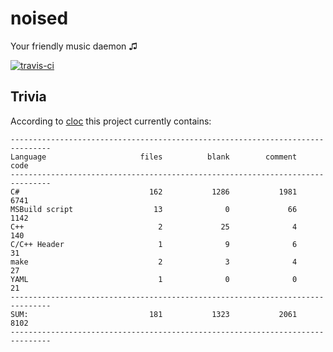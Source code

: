 noised
======

Your friendly music daemon ♫

[![travis-ci](https://travis-ci.org/bennygr/noised.svg?branch=develop)](https://travis-ci.org/bennygr/noised)

Trivia
------

According to [cloc](https://github.com/AlDanial/cloc) this project currently contains:

    -------------------------------------------------------------------------------
    Language                     files          blank        comment           code
    -------------------------------------------------------------------------------
    C#                             162           1286           1981           6741
    MSBuild script                  13              0             66           1142
    C++                              2             25              4            140
    C/C++ Header                     1              9              6             31
    make                             2              3              4             27
    YAML                             1              0              0             21
    -------------------------------------------------------------------------------
    SUM:                           181           1323           2061           8102
    -------------------------------------------------------------------------------
